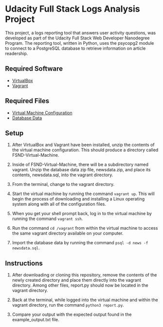 # Udacity Full Stack Logs Analysis Project

This project, a logs reporting tool that answers user activity questions, was developed as part of the Udacity Full Stack Web Developer Nanodegree Program. The reporting tool, written in Python, uses the psycopg2 module to connect to a PostgreSQL database to retrieve information on article readership.

## Required Software

* [VirtualBox](https://www.virtualbox.org/wiki/Downloads)
* [Vagrant](https://www.vagrantup.com/downloads.html)

## Required Files

* [Virtual Machine Configuration](https://github.com/udacity/fullstack-nanodegree-vm)
* [Database Data](https://d17h27t6h515a5.cloudfront.net/topher/2016/August/57b5f748_newsdata/newsdata.zip)

## Setup

1. After VirtualBox and Vagrant have been installed, unzip the contents of the virtual machine configuration. This should produce a directory called FSND-Virtual-Machine.

2. Inside of FSND-Virtual-Machine, there will be a subdirectory named vagrant. Unzip the database data zip file, newsdata.zip, and place its contents, newsdata.sql, into the vagrant directory.

3. From the terminal, change to the vagrant directory.

4. Start the virtual machine by running the command ```vagrant up```. This will begin the process of downloading and installing a Linux operating system along with all of the configuration files.

5. When you get your shell prompt back, log in to the virtual machine by running the command ```vagrant ssh```.

6. Run the command ```cd /vagrant``` from within the virtual machine to access the same vagrant directory available on your computer.

7. Import the database data by running the command ```psql -d news -f newsdata.sql```.

## Instructions

1. After downloading or cloning this repository, remove the contents of the newly created directory and place them directly into the vagrant directory. Among other files, report.py should now be located in the vagrant directory.

2. Back at the terminal, while logged into the virtual machine and within the vagrant directory, run the command ```python3 report.py```.

3. Compare your output with the expected output found in the example_output.txt file.